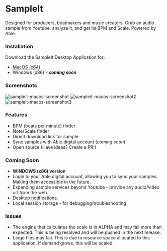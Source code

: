# SampleIt

Designed for producers, beatmakers and music creators. Grab an audio sample from Youtube, analyze it, and get its BPM and Scale. Powered by Able.

### Installation
Download the SampleIt Desktop Application for:

* [MacOS (x64)](https://downloads.kope.online/SampleIt-darwin-x64-1.0.0.zip)
* Windows (x86) - ***coming soon***

### Screenshots
![sampleit-macos-screenshot](https://able.sfo2.digitaloceanspaces.com/sampleit-app-screenshot-macos.png)
![sampleit-macos-screenshot2](https://able.sfo2.digitaloceanspaces.com/sampleit-macos-screenshot2.png)
![sampleit-macos-screenshot3](https://able.sfo2.digitaloceanspaces.com/sampleit-macos-screenshot3.png)

### Features
 * BPM (beats per minute) finder
 * Note/Scale finder
 * Direct download link for sample
 * Sync samples with Able.digital account  (*coming soon*)
 * Open source (Have ideas? Create a PR!)

 ### Coming Soon
 * **WINDOWS (x86) version**
 * Login to your Able.digital account, allowing you to sync your samples. Making them accessible in the future.
 * Expanding sample services beyond Youtube - provide any audio/video url from the web.
 * Desktop notifications.
 * Local session storage - for debugging/troubleshooting
 
 ### Issues
 * The engine that calculates the scale is in ALPHA and may fail more than expected. This is being resolved and will be pushed in the next release.
 * Large files may fail. This is due to resource space allocated to this application. If demand grows, this will be scaled.
